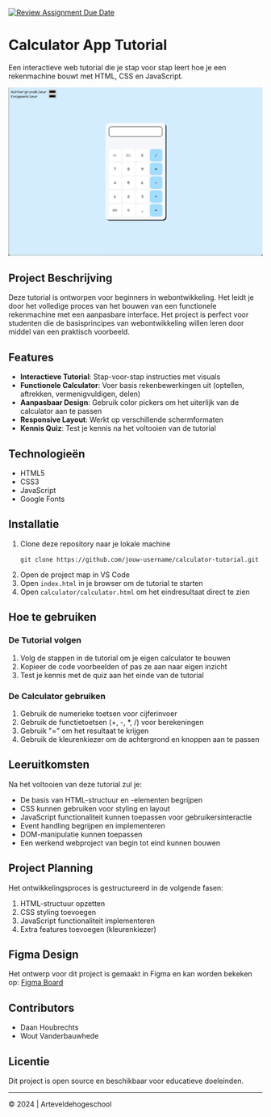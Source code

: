 [![Review Assignment Due Date](https://classroom.github.com/assets/deadline-readme-button-22041afd0340ce965d47ae6ef1cefeee28c7c493a6346c4f15d667ab976d596c.svg)](https://classroom.github.com/a/OtCKnre3)

# Calculator App Tutorial

Een interactieve web tutorial die je stap voor stap leert hoe je een rekenmachine bouwt met HTML, CSS en JavaScript.

![Calculator App Screenshot](/assets/img/result.png)

## Project Beschrijving

Deze tutorial is ontworpen voor beginners in webontwikkeling. Het leidt je door het volledige proces van het bouwen van een functionele rekenmachine met een aanpasbare interface. Het project is perfect voor studenten die de basisprincipes van webontwikkeling willen leren door middel van een praktisch voorbeeld.

## Features

- **Interactieve Tutorial**: Stap-voor-stap instructies met visuals
- **Functionele Calculator**: Voer basis rekenbewerkingen uit (optellen, aftrekken, vermenigvuldigen, delen)
- **Aanpasbaar Design**: Gebruik color pickers om het uiterlijk van de calculator aan te passen
- **Responsive Layout**: Werkt op verschillende schermformaten
- **Kennis Quiz**: Test je kennis na het voltooien van de tutorial

## Technologieën

- HTML5
- CSS3
- JavaScript
- Google Fonts

## Installatie

1. Clone deze repository naar je lokale machine
   ```
   git clone https://github.com/jouw-username/calculator-tutorial.git
   ```
2. Open de project map in VS Code
3. Open `index.html` in je browser om de tutorial te starten
4. Open `calculator/calculator.html` om het eindresultaat direct te zien

## Hoe te gebruiken

### De Tutorial volgen

1. Volg de stappen in de tutorial om je eigen calculator te bouwen
2. Kopieer de code voorbeelden of pas ze aan naar eigen inzicht
3. Test je kennis met de quiz aan het einde van de tutorial

### De Calculator gebruiken

1. Gebruik de numerieke toetsen voor cijferinvoer
2. Gebruik de functietoetsen (+, -, \*, /) voor berekeningen
3. Gebruik "=" om het resultaat te krijgen
4. Gebruik de kleurenkiezer om de achtergrond en knoppen aan te passen

## Leeruitkomsten

Na het voltooien van deze tutorial zul je:

- De basis van HTML-structuur en -elementen begrijpen
- CSS kunnen gebruiken voor styling en layout
- JavaScript functionaliteit kunnen toepassen voor gebruikersinteractie
- Event handling begrijpen en implementeren
- DOM-manipulatie kunnen toepassen
- Een werkend webproject van begin tot eind kunnen bouwen

## Project Planning

Het ontwikkelingsproces is gestructureerd in de volgende fasen:

1. HTML-structuur opzetten
2. CSS styling toevoegen
3. JavaScript functionaliteit implementeren
4. Extra features toevoegen (kleurenkiezer)

## Figma Design

Het ontwerp voor dit project is gemaakt in Figma en kan worden bekeken op:
[Figma Board](https://www.figma.com/board/rqeeSs3d0NPcjBgwmGEpIz/-Work-Tutorial?node-id=9-131&t=MvAtSJYzIuOIS4h3-1)

## Contributors

- Daan Houbrechts
- Wout Vanderbauwhede

## Licentie

Dit project is open source en beschikbaar voor educatieve doeleinden.

---

© 2024 | Arteveldehogeschool
